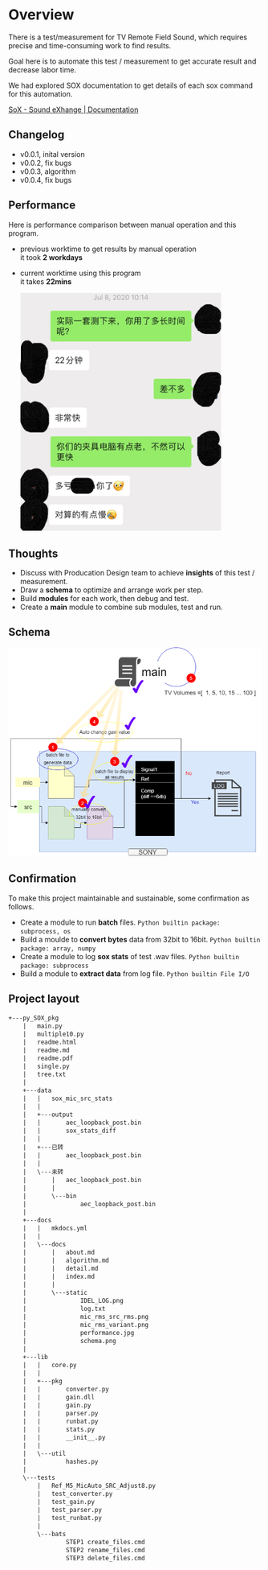 # Overview

There is a test/measurement for TV Remote Field Sound, which requires precise and time-consuming work to find results.

Goal here is to automate this test / measurement to get accurate result and decrease labor time.

We had explored SOX documentation to get details of each sox command for this automation.

[SoX - Sound eXhange | Documentation](http://sox.sourceforge.net/Docs/Documentation)

## Changelog

- v0.0.1, inital version
- v0.0.2, fix bugs
- v0.0.3, algorithm
- v0.0.4, fix bugs
  
## Performance

Here is performance comparison between manual operation and this program.

- previous worktime to get results by manual operation<br>it took **2 workdays**
- current worktime using this program<br>it takes **22mins**

    <img src="static/performance.jpg" width="400" />

## Thoughts

- Discuss with Producation Design team to achieve **insights** of this test / measurement.
- Draw a **schema** to optimize and arrange work per step.
- Build **modules** for each work, then debug and test.
- Create a **main** module to combine sub modules, test and run.

## Schema

<img src="static/schema.png" width="800" />

## Confirmation

To make this project maintainable and sustainable, some confirmation as follows.

* Create a module to run **batch** files. `Python builtin package: subprocess, os`
* Build a moulde to **convert bytes** data from 32bit to 16bit. `Python builtin package: array, numpy`
* Create a module to log **sox stats** of test .wav files. `Python builtin package: subprocess`
* Build a module to **extract data** from log file. `Python builtin File I/O`

## Project layout

    +---py_SOX_pkg
        |   main.py
        |   multiple10.py
        |   readme.html
        |   readme.md
        |   readme.pdf
        |   single.py
        |   tree.txt
        |   
        +---data
        |   |   sox_mic_src_stats
        |   |   
        |   +---output
        |   |       aec_loopback_post.bin
        |   |       sox_stats_diff
        |   |       
        |   +---已转
        |   |       aec_loopback_post.bin
        |   |       
        |   \---未转
        |       |   aec_loopback_post.bin
        |       |   
        |       \---bin
        |               aec_loopback_post.bin
        |               
        +---docs
        |   |   mkdocs.yml
        |   |   
        |   \---docs
        |       |   about.md
        |       |   algorithm.md
        |       |   detail.md
        |       |   index.md
        |       |   
        |       \---static
        |               IDEL_LOG.png
        |               log.txt
        |               mic_rms_src_rms.png
        |               mic_rms_variant.png
        |               performance.jpg
        |               schema.png
        |               
        +---lib
        |   |   core.py
        |   |   
        |   +---pkg
        |   |       converter.py
        |   |       gain.dll
        |   |       gain.py
        |   |       parser.py
        |   |       runbat.py
        |   |       stats.py
        |   |       __init__.py
        |   |       
        |   \---util
        |           hashes.py
        |           
        \---tests
            |   Ref_M5_MicAuto_SRC_Adjust8.py
            |   test_converter.py
            |   test_gain.py
            |   test_parser.py
            |   test_runbat.py
            |   
            \---bats
                    STEP1 create_files.cmd
                    STEP2 rename_files.cmd
                    STEP3 delete_files.cmd